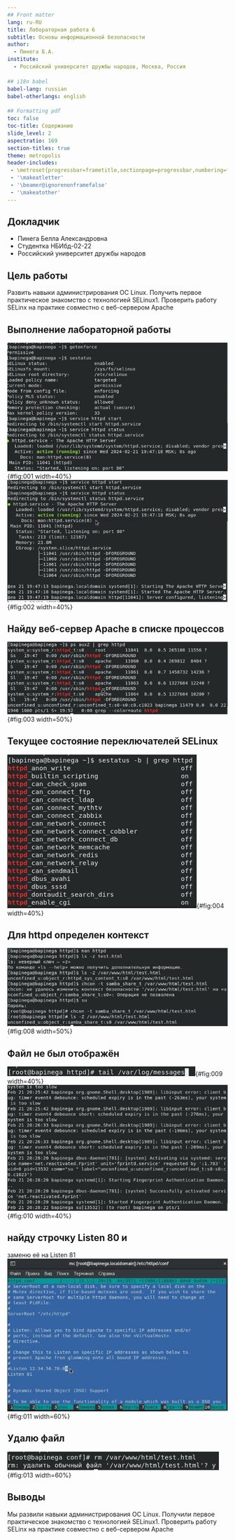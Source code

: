 ```yaml
---
## Front matter
lang: ru-RU
title: Лабораторная работа 6
subtitle: Основы информационной безопасности
author:
  - Пинега Б.А.
institute:
  - Российский университет дружбы народов, Москва, Россия

## i18n babel
babel-lang: russian
babel-otherlangs: english

## Formatting pdf
toc: false
toc-title: Содержание
slide_level: 2
aspectratio: 169
section-titles: true
theme: metropolis
header-includes:
 - \metroset{progressbar=frametitle,sectionpage=progressbar,numbering=fraction}
 - '\makeatletter'
 - '\beamer@ignorenonframefalse'
 - '\makeatother'
---
```


## Докладчик

  * Пинега Белла Александровна
  * Студентка НБИбд-02-22
  * Российский университет дружбы народов
  
## Цель работы
Развить навыки администрирования ОС Linux. Получить первое практическое знакомство с технологией SELinux1.
Проверить работу SELinx на практике совместно с веб-сервером
Apache


## Выполнение лабораторной работы
![рис 1](image/1.jpg){#fig:001 width=40%}
![рис 2](image/2.jpg){#fig:002 width=40%}

## Найду веб-сервер Apache в списке процессов
![рис 3](image/3.jpg){#fig:003 width=50%}

## Текущее состояние переключателей SELinux
![рис 4](image/4.jpg){#fig:004 width=40%}

## Для httpd определен контекст 
![рис 8](image/8.jpg){#fig:008 width=50%}

## Файл не был отображён
![тк запущены процессы setroubleshootd и audtd](image/9.jpg){#fig:009 width=40%}
![Смотрю системный лог-файл:](image/10.jpg){#fig:010 width=40%}

## найду строчку Listen 80 и
заменю её на Listen 81
![рис 11](image/11.jpg){#fig:011 width=60%}

## Удалю файл 
![рис 13](image/13.jpg){#fig:013 width=60%}


## Выводы
Мы развили навыки администрирования ОС Linux. Получили первое практическое знакомство с технологией SELinux1.
Проверить работу SELinx на практике совместно с веб-сервером
Apache

